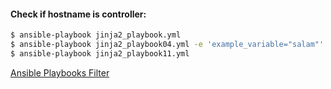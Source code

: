 #### Check if hostname is **controller**:
```bash
$ ansible-playbook jinja2_playbook.yml
$ ansible-playbook jinja2_playbook04.yml -e 'example_variable="salam"'
$ ansible-playbook jinja2_playbook11.yml
```

[Ansible Playbooks Filter](https://docs.ansible.com/ansible/latest/user_guide/playbooks_filters.html)
